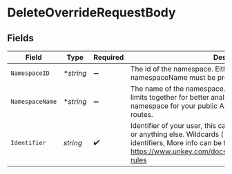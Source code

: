 # DeleteOverrideRequestBody


## Fields

| Field                                                                                                                                                                                                                                      | Type                                                                                                                                                                                                                                       | Required                                                                                                                                                                                                                                   | Description                                                                                                                                                                                                                                | Example                                                                                                                                                                                                                                    |
| ------------------------------------------------------------------------------------------------------------------------------------------------------------------------------------------------------------------------------------------ | ------------------------------------------------------------------------------------------------------------------------------------------------------------------------------------------------------------------------------------------ | ------------------------------------------------------------------------------------------------------------------------------------------------------------------------------------------------------------------------------------------ | ------------------------------------------------------------------------------------------------------------------------------------------------------------------------------------------------------------------------------------------ | ------------------------------------------------------------------------------------------------------------------------------------------------------------------------------------------------------------------------------------------ |
| `NamespaceID`                                                                                                                                                                                                                              | **string*                                                                                                                                                                                                                                  | :heavy_minus_sign:                                                                                                                                                                                                                         | The id of the namespace. Either namespaceId or namespaceName must be provided                                                                                                                                                              | rlns_1234                                                                                                                                                                                                                                  |
| `NamespaceName`                                                                                                                                                                                                                            | **string*                                                                                                                                                                                                                                  | :heavy_minus_sign:                                                                                                                                                                                                                         | The name of the namespace. Namespaces group different limits together for better analytics. You might have a namespace for your public API and one for internal tRPC routes.                                                               | email.outbound                                                                                                                                                                                                                             |
| `Identifier`                                                                                                                                                                                                                               | *string*                                                                                                                                                                                                                                   | :heavy_check_mark:                                                                                                                                                                                                                         | Identifier of your user, this can be their userId, an email, an ip or anything else. Wildcards ( * ) can be used to match multiple identifiers, More info can be found at https://www.unkey.com/docs/ratelimiting/overrides#wildcard-rules | user_123                                                                                                                                                                                                                                   |